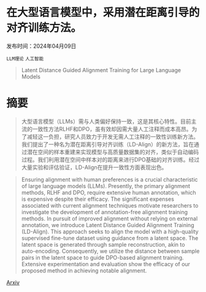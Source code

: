 # 在大型语言模型中，采用潜在距离引导的对齐训练方法。

发布时间：2024年04月09日

`LLM理论` `人工智能`

> Latent Distance Guided Alignment Training for Large Language Models

# 摘要

> 大型语言模型（LLMs）需与人类偏好保持一致，这是其核心特性。目前主流的一致性方法RLHF和DPO，虽有效却因需大量人工注释而成本高昂。为了减轻这一负担，研究人员致力于开发无需人工注释的一致性训练新方法。我们提出了一种名为潜在距离引导对齐训练（LD-Align）的新方法，旨在通过潜在空间的样本重建来实现模型与高质量数据集的对齐，类似于自动编码过程。我们利用潜在空间中样本对的距离来进行DPO基础的对齐训练。经过大量实验和评估验证，LD-Align在提升一致性方面表现出色。

> Ensuring alignment with human preferences is a crucial characteristic of large language models (LLMs). Presently, the primary alignment methods, RLHF and DPO, require extensive human annotation, which is expensive despite their efficacy. The significant expenses associated with current alignment techniques motivate researchers to investigate the development of annotation-free alignment training methods. In pursuit of improved alignment without relying on external annotation, we introduce Latent Distance Guided Alignment Training (LD-Align). This approach seeks to align the model with a high-quality supervised fine-tune dataset using guidance from a latent space. The latent space is generated through sample reconstruction, akin to auto-encoding. Consequently, we utilize the distance between sample pairs in the latent space to guide DPO-based alignment training. Extensive experimentation and evaluation show the efficacy of our proposed method in achieving notable alignment.

[Arxiv](https://arxiv.org/abs/2404.06390)